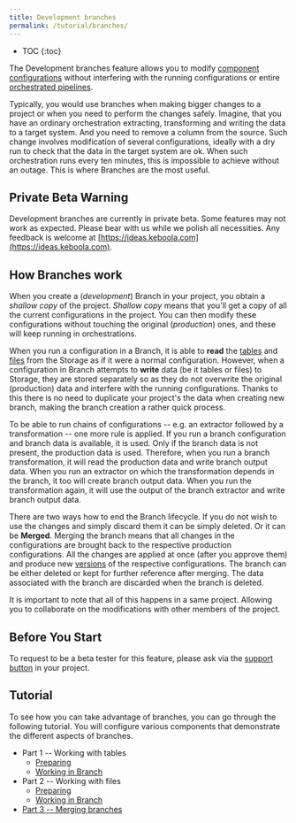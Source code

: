 ```yaml
---
title: Development branches
permalink: /tutorial/branches/
---
```


* TOC
{:toc}
  
The Development branches feature allows you to modify [component configurations](http://localhost:4000/components/) 
without interfering with the running configurations or entire [orchestrated pipelines](http://localhost:4000/orchestrator/).

Typically, you would use branches when making bigger changes to a project or when you need to perform the changes safely. Imagine, 
that you have an ordinary orchestration extracting, transforming and writing the data to a target system. And you need to remove a 
column from the source. Such change involves modification of several configurations, ideally with a dry run to check that the 
data in the target system are ok. When such orchestration runs every ten minutes, this is impossible to achieve without 
an outage. This is where Branches are the most useful.

## Private Beta Warning
Development branches are currently in private beta. Some features may not work as expected. Please bear
with us while we polish all necessities. Any feedback is welcome at [https://ideas.keboola.com](https://ideas.keboola.com).

## How Branches work
When you create a (*development*) Branch in your project, you obtain a *shallow copy* of the project. *Shallow copy* means that
you'll get a copy of all the current configurations in the project. You can then modify these configurations without 
touching the original (*production*) ones, and these will keep running in orchestrations. 

When you run a configuration in a Branch, it is able to **read** the [tables](/storage/tables/) and [files](/storage/files/) from the Storage as if it
were a normal configuration. However, when a configuration in Branch attempts to **write** data (be it tables or files) to Storage,
they are stored separately so as they do not overwrite the original (production) data and interfere with the running 
configurations. Thanks to this there is no need to duplicate your project's the data when creating new branch, making the branch creation a rather 
quick process. 

To be able to run chains of configurations -- e.g. an extractor followed by a transformation -- one more rule is applied.
If you run a branch configuration and branch data is available, it is used. Only if the branch data is not present, the 
production data is used. Therefore, when you run a branch transformation, it will read the production data and write branch output data.
When you run an extractor on which the transformation depends in the branch, it too will create branch output data.
When you run the transformation again, it will use the output of the branch extractor and write branch output data.

There are two ways how to end the Branch lifecycle. If you do not wish to use the changes and simply discard them it can be simply deleted.
Or it can be **Merged**. Merging the branch means that all changes in the configurations are brought back 
to the respective production configurations. All the changes are applied at once (after you approve them) and produce new 
[versions](https://help.keboola.com/components/#configuration-versions) of the respective configurations. The branch can be either deleted or kept for further reference after merging. The data associated with the branch are discarded when the branch is deleted.

It is important to note that all of this happens in a same project. Allowing you to collaborate on the modifications 
with other members of the project.

## Before You Start
To request to be a beta tester for this feature, please ask via the [support button](http://localhost:4000/management/support/) in your project.

## Tutorial
To see how you can take advantage of branches, you can go through the following tutorial. You will configure various components that demonstrate the different aspects of branches.

* Part 1 -- Working with tables
    * [Preparing](/tutorial/branches/prepare-tables/)
    * [Working in Branch](/tutorial/branches/tables-in-branch)
* Part 2 -- Working with files 
    * [Preparing](/tutorial/branches/prepare-files/)
    * [Working in Branch](/tutorial/branches/files-in-branch)
* [Part 3 -- Merging branches](/tutorial/branches/project-diff/)
